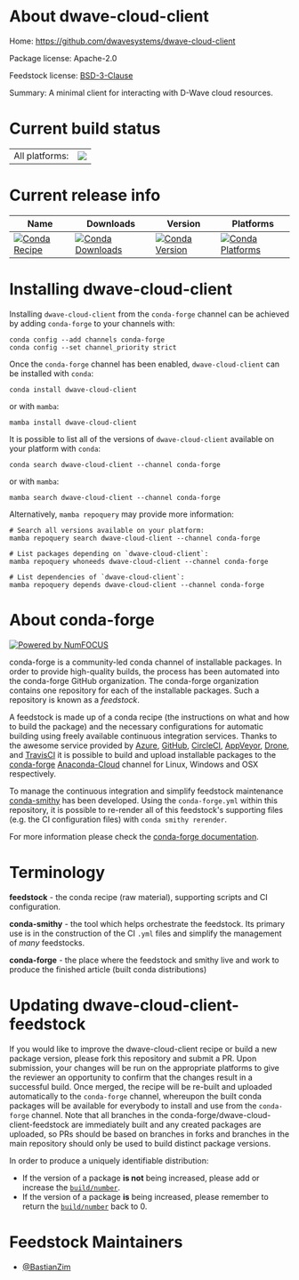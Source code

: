 About dwave-cloud-client
========================

Home: https://github.com/dwavesystems/dwave-cloud-client

Package license: Apache-2.0

Feedstock license: [BSD-3-Clause](https://github.com/conda-forge/dwave-cloud-client-feedstock/blob/main/LICENSE.txt)

Summary: A minimal client for interacting with D-Wave cloud resources.

Current build status
====================


<table><tr><td>All platforms:</td>
    <td>
      <a href="https://dev.azure.com/conda-forge/feedstock-builds/_build/latest?definitionId=15615&branchName=main">
        <img src="https://dev.azure.com/conda-forge/feedstock-builds/_apis/build/status/dwave-cloud-client-feedstock?branchName=main">
      </a>
    </td>
  </tr>
</table>

Current release info
====================

| Name | Downloads | Version | Platforms |
| --- | --- | --- | --- |
| [![Conda Recipe](https://img.shields.io/badge/recipe-dwave--cloud--client-green.svg)](https://anaconda.org/conda-forge/dwave-cloud-client) | [![Conda Downloads](https://img.shields.io/conda/dn/conda-forge/dwave-cloud-client.svg)](https://anaconda.org/conda-forge/dwave-cloud-client) | [![Conda Version](https://img.shields.io/conda/vn/conda-forge/dwave-cloud-client.svg)](https://anaconda.org/conda-forge/dwave-cloud-client) | [![Conda Platforms](https://img.shields.io/conda/pn/conda-forge/dwave-cloud-client.svg)](https://anaconda.org/conda-forge/dwave-cloud-client) |

Installing dwave-cloud-client
=============================

Installing `dwave-cloud-client` from the `conda-forge` channel can be achieved by adding `conda-forge` to your channels with:

```
conda config --add channels conda-forge
conda config --set channel_priority strict
```

Once the `conda-forge` channel has been enabled, `dwave-cloud-client` can be installed with `conda`:

```
conda install dwave-cloud-client
```

or with `mamba`:

```
mamba install dwave-cloud-client
```

It is possible to list all of the versions of `dwave-cloud-client` available on your platform with `conda`:

```
conda search dwave-cloud-client --channel conda-forge
```

or with `mamba`:

```
mamba search dwave-cloud-client --channel conda-forge
```

Alternatively, `mamba repoquery` may provide more information:

```
# Search all versions available on your platform:
mamba repoquery search dwave-cloud-client --channel conda-forge

# List packages depending on `dwave-cloud-client`:
mamba repoquery whoneeds dwave-cloud-client --channel conda-forge

# List dependencies of `dwave-cloud-client`:
mamba repoquery depends dwave-cloud-client --channel conda-forge
```


About conda-forge
=================

[![Powered by
NumFOCUS](https://img.shields.io/badge/powered%20by-NumFOCUS-orange.svg?style=flat&colorA=E1523D&colorB=007D8A)](https://numfocus.org)

conda-forge is a community-led conda channel of installable packages.
In order to provide high-quality builds, the process has been automated into the
conda-forge GitHub organization. The conda-forge organization contains one repository
for each of the installable packages. Such a repository is known as a *feedstock*.

A feedstock is made up of a conda recipe (the instructions on what and how to build
the package) and the necessary configurations for automatic building using freely
available continuous integration services. Thanks to the awesome service provided by
[Azure](https://azure.microsoft.com/en-us/services/devops/), [GitHub](https://github.com/),
[CircleCI](https://circleci.com/), [AppVeyor](https://www.appveyor.com/),
[Drone](https://cloud.drone.io/welcome), and [TravisCI](https://travis-ci.com/)
it is possible to build and upload installable packages to the
[conda-forge](https://anaconda.org/conda-forge) [Anaconda-Cloud](https://anaconda.org/)
channel for Linux, Windows and OSX respectively.

To manage the continuous integration and simplify feedstock maintenance
[conda-smithy](https://github.com/conda-forge/conda-smithy) has been developed.
Using the ``conda-forge.yml`` within this repository, it is possible to re-render all of
this feedstock's supporting files (e.g. the CI configuration files) with ``conda smithy rerender``.

For more information please check the [conda-forge documentation](https://conda-forge.org/docs/).

Terminology
===========

**feedstock** - the conda recipe (raw material), supporting scripts and CI configuration.

**conda-smithy** - the tool which helps orchestrate the feedstock.
                   Its primary use is in the construction of the CI ``.yml`` files
                   and simplify the management of *many* feedstocks.

**conda-forge** - the place where the feedstock and smithy live and work to
                  produce the finished article (built conda distributions)


Updating dwave-cloud-client-feedstock
=====================================

If you would like to improve the dwave-cloud-client recipe or build a new
package version, please fork this repository and submit a PR. Upon submission,
your changes will be run on the appropriate platforms to give the reviewer an
opportunity to confirm that the changes result in a successful build. Once
merged, the recipe will be re-built and uploaded automatically to the
`conda-forge` channel, whereupon the built conda packages will be available for
everybody to install and use from the `conda-forge` channel.
Note that all branches in the conda-forge/dwave-cloud-client-feedstock are
immediately built and any created packages are uploaded, so PRs should be based
on branches in forks and branches in the main repository should only be used to
build distinct package versions.

In order to produce a uniquely identifiable distribution:
 * If the version of a package **is not** being increased, please add or increase
   the [``build/number``](https://docs.conda.io/projects/conda-build/en/latest/resources/define-metadata.html#build-number-and-string).
 * If the version of a package **is** being increased, please remember to return
   the [``build/number``](https://docs.conda.io/projects/conda-build/en/latest/resources/define-metadata.html#build-number-and-string)
   back to 0.

Feedstock Maintainers
=====================

* [@BastianZim](https://github.com/BastianZim/)

